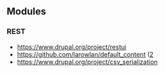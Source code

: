 ## Modules

### REST
* https://www.drupal.org/project/restui
* https://github.com/larowlan/default_content ([2](https://twitter.com/larowlan/status/522837342977937409)
* https://www.drupal.org/project/csv_serialization
